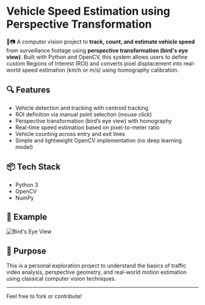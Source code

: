 # Vehicle Speed Estimation using Perspective Transformation

🚗📷 A computer vision project to **track, count, and estimate vehicle speed** from surveillance footage using **perspective transformation (bird's eye view)**. Built with Python and OpenCV, this system allows users to define custom Regions of Interest (ROI) and converts pixel displacement into real-world speed estimation (km/h or m/s) using homography calibration.

## 🔍 Features
- Vehicle detection and tracking with centroid tracking
- ROI definition via manual point selection (mouse click)
- Perspective transformation (bird’s eye view) with homography
- Real-time speed estimation based on pixel-to-meter ratio
- Vehicle counting across entry and exit lines
- Simple and lightweight OpenCV implementation (no deep learning model)

## 📦 Tech Stack
- Python 3
- OpenCV
- NumPy

## 📸 Example
![Bird's Eye View](./birdseye_sample.png)

## 🎯 Purpose
This is a personal exploration project to understand the basics of traffic video analysis, perspective geometry, and real-world motion estimation using classical computer vision techniques.

---

Feel free to fork or contribute!
